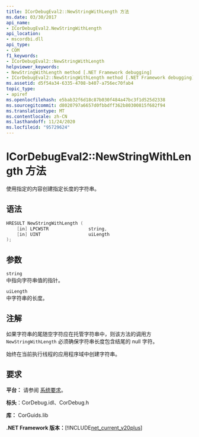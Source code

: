```yaml
---
title: ICorDebugEval2::NewStringWithLength 方法
ms.date: 03/30/2017
api_name:
- ICorDebugEval2.NewStringWithLength
api_location:
- mscordbi.dll
api_type:
- COM
f1_keywords:
- ICorDebugEval2::NewStringWithLength
helpviewer_keywords:
- NewStringWithLength method [.NET Framework debugging]
- ICorDebugEval2::NewStringWithLength method [.NET Framework debugging]
ms.assetid: d5f54a34-6335-4708-b407-a756ec70fab4
topic_type:
- apiref
ms.openlocfilehash: e5bab32f6d18c87b030f484a47bc3f1d525d2338
ms.sourcegitcommit: d8020797a6657d0fbbdff362b80300815f682f94
ms.translationtype: MT
ms.contentlocale: zh-CN
ms.lasthandoff: 11/24/2020
ms.locfileid: "95729624"
---
```

# <a name="icordebugeval2newstringwithlength-method"></a>ICorDebugEval2::NewStringWithLength 方法

使用指定的内容创建指定长度的字符串。  
  
## <a name="syntax"></a>语法  
  
```cpp  
HRESULT NewStringWithLength (  
    [in] LPCWSTR               string,  
    [in] UINT                  uiLength  
);  
```  
  
## <a name="parameters"></a>参数  

 `string`  
 中指向字符串值的指针。  
  
 `uiLength`  
 中字符串的长度。  
  
## <a name="remarks"></a>注解  

 如果字符串的尾随空字符应在托管字符串中，则该方法的调用方 `NewStringWithLength` 必须确保字符串长度包含结尾的 null 字符。  
  
 始终在当前执行线程的应用程序域中创建字符串。  
  
## <a name="requirements"></a>要求  

 **平台：** 请参阅 [系统要求](../../get-started/system-requirements.md)。  
  
 **标头**：CorDebug.idl、CorDebug.h  
  
 **库：** CorGuids.lib  
  
 **.NET Framework 版本：**[!INCLUDE[net_current_v20plus](../../../../includes/net-current-v20plus-md.md)]
